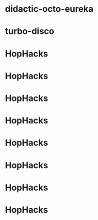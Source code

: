# didactic-octo-eureka
# turbo-disco
# HopHacks
# HopHacks
# HopHacks
# HopHacks
# HopHacks
# HopHacks
# HopHacks
# HopHacks
